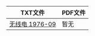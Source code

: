 | TXT文件 | PDF文件 |
| ------- | ------- |
| [无线电 1976-09](T%20%E5%B7%A5%E4%B8%9A%E6%8A%80%E6%9C%AF/%E6%97%A0%E7%BA%BF%E7%94%B5%201966-1976%EF%BC%88%E4%B8%8D%E5%85%A8%EF%BC%89/1976/%E6%97%A0%E7%BA%BF%E7%94%B5%201976-09.txt) | 暂无 |
